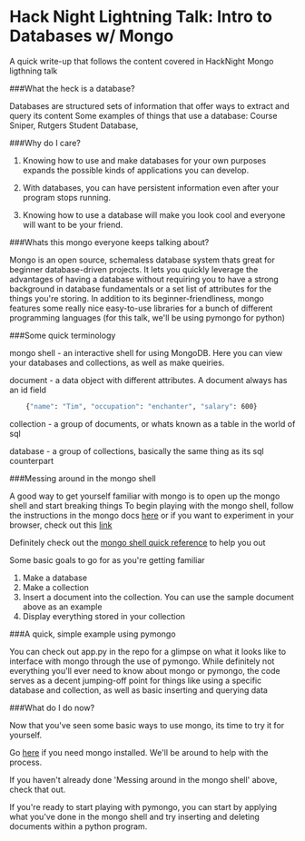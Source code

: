 # Hack Night Lightning Talk: Intro to Databases w/ Mongo

A quick write-up that follows the content covered in HackNight Mongo ligthning talk


###What the heck is a database? 

Databases are structured sets of information that offer ways to extract and query its content
Some examples of things that use a database:  Course Sniper, Rutgers Student Database, 


###Why do I care?

1. Knowing how to use and make databases for your own purposes expands the possible kinds of applications you can develop.

2. With databases, you can have persistent information even after your program stops running.

3. Knowing how to use a database will make you look cool and everyone will want to be your friend.


###Whats this mongo everyone keeps talking about?

Mongo is an open source, schemaless database system thats great for beginner database-driven projects. It lets you quickly leverage
the advantages of having a database without requiring you to have a strong background in database fundamentals or a set list of
attributes for the things you're storing. In addition to its beginner-friendliness, mongo features some really nice
easy-to-use libraries for a bunch of different programming languages (for this talk, we'll be using pymongo for python)

###Some quick terminology 

mongo shell - an interactive shell for using MongoDB. Here you can view your databases and collections, as well as make queiries. 

document - a data object with different attributes. A document always has an id field

```bash
    {"name": "Tim", "occupation": "enchanter", "salary": 600}

```

collection - a group of documents, or whats known as a table in the world of sql

database - a group of collections, basically the same thing as its sql counterpart


###Messing around in the mongo shell

A good way to get yourself familiar with mongo is to open up the mongo shell and start breaking things
To begin playing with the mongo shell, follow the instructions in the mongo docs [here](http://docs.mongodb.org/v2.2/tutorial/getting-started-with-the-mongo-shell/)
or if you want to experiment in your browser, check out this [link](http://try.mongodb.org/)

Definitely check out the [mongo shell quick reference](http://docs.mongodb.org/v2.2/reference/mongo-shell/) to help you out

Some basic goals to go for as you're getting familiar

1. Make a database
2. Make a collection
3. Insert a document into the collection. You can use the sample document above as an example
4. Display everything stored in your collection


###A quick, simple example using pymongo

You can check out app.py in the repo for a glimpse on what it looks like to interface with mongo through the use of pymongo.
While definitely not everything you'll ever need to know about mongo or pymongo, the code serves as a decent jumping-off point
for things like using a specific database and collection, as well as basic inserting and querying data

###What do I do now?

Now that you've seen some basic ways to use mongo, its time to try it for yourself. 

Go [here](http://docs.mongodb.org/manual/installation/) if you need mongo installed. We'll be around to help with the process.

If you haven't already done 'Messing around in the mongo shell' above, check that out.

If you're ready to start playing with pymongo, you can start by applying what you've done in the mongo shell and try inserting and deleting documents
within a python program.

